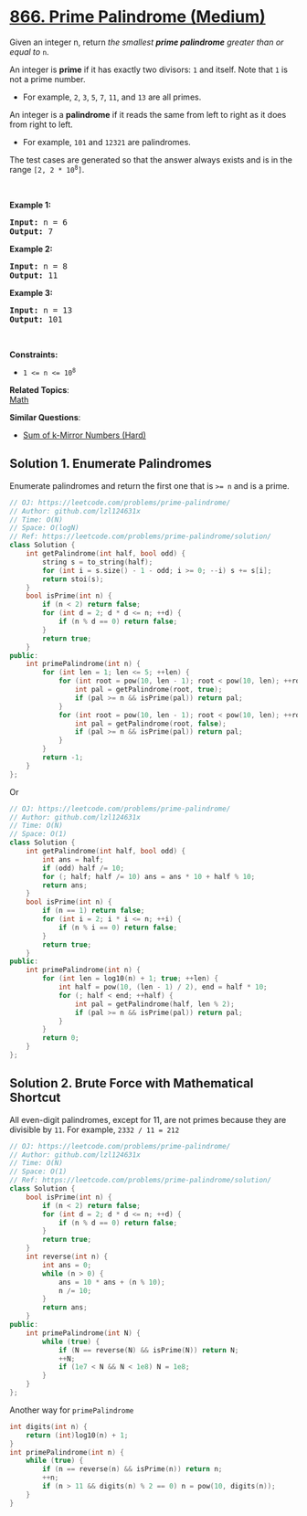 # [866. Prime Palindrome (Medium)](https://leetcode.com/problems/prime-palindrome/)

<p>Given an integer n, return <em>the smallest <strong>prime palindrome</strong> greater than or equal to </em><code>n</code>.</p>

<p>An integer is <strong>prime</strong> if it has exactly two divisors: <code>1</code> and itself. Note that <code>1</code> is not a prime number.</p>

<ul>
	<li>For example, <code>2</code>, <code>3</code>, <code>5</code>, <code>7</code>, <code>11</code>, and <code>13</code> are all primes.</li>
</ul>

<p>An integer is a <strong>palindrome</strong> if it reads the same from left to right as it does from right to left.</p>

<ul>
	<li>For example, <code>101</code> and <code>12321</code> are palindromes.</li>
</ul>

<p>The test cases are generated so that the answer always exists and is in the range <code>[2, 2 * 10<sup>8</sup>]</code>.</p>

<p>&nbsp;</p>
<p><strong>Example 1:</strong></p>
<pre><strong>Input:</strong> n = 6
<strong>Output:</strong> 7
</pre><p><strong>Example 2:</strong></p>
<pre><strong>Input:</strong> n = 8
<strong>Output:</strong> 11
</pre><p><strong>Example 3:</strong></p>
<pre><strong>Input:</strong> n = 13
<strong>Output:</strong> 101
</pre>
<p>&nbsp;</p>
<p><strong>Constraints:</strong></p>

<ul>
	<li><code>1 &lt;= n &lt;= 10<sup>8</sup></code></li>
</ul>


**Related Topics**:  
[Math](https://leetcode.com/tag/math/)

**Similar Questions**:
* [Sum of k-Mirror Numbers (Hard)](https://leetcode.com/problems/sum-of-k-mirror-numbers/)

## Solution 1. Enumerate Palindromes

Enumerate palindromes and return the first one that is `>= n` and is a prime.

```cpp
// OJ: https://leetcode.com/problems/prime-palindrome/
// Author: github.com/lzl124631x
// Time: O(N)
// Space: O(logN)
// Ref: https://leetcode.com/problems/prime-palindrome/solution/
class Solution {
    int getPalindrome(int half, bool odd) {
        string s = to_string(half);
        for (int i = s.size() - 1 - odd; i >= 0; --i) s += s[i];
        return stoi(s);
    }
    bool isPrime(int n) {
        if (n < 2) return false;
        for (int d = 2; d * d <= n; ++d) {
            if (n % d == 0) return false;
        }
        return true;
    }
public:
    int primePalindrome(int n) {
        for (int len = 1; len <= 5; ++len) {
            for (int root = pow(10, len - 1); root < pow(10, len); ++root) { // Enumerate odd-length palindromes
                int pal = getPalindrome(root, true);
                if (pal >= n && isPrime(pal)) return pal;
            }
            for (int root = pow(10, len - 1); root < pow(10, len); ++root) { // Enumerate even-length palindromes
                int pal = getPalindrome(root, false);
                if (pal >= n && isPrime(pal)) return pal;
            }
        }
        return -1;
    }
};
```

Or

```cpp
// OJ: https://leetcode.com/problems/prime-palindrome/
// Author: github.com/lzl124631x
// Time: O(N)
// Space: O(1)
class Solution {
    int getPalindrome(int half, bool odd) {
        int ans = half;
        if (odd) half /= 10;
        for (; half; half /= 10) ans = ans * 10 + half % 10;
        return ans;
    }
    bool isPrime(int n) {
        if (n == 1) return false;
        for (int i = 2; i * i <= n; ++i) {
            if (n % i == 0) return false;
        }
        return true;
    }
public:
    int primePalindrome(int n) {
        for (int len = log10(n) + 1; true; ++len) {
            int half = pow(10, (len - 1) / 2), end = half * 10;
            for (; half < end; ++half) {
                int pal = getPalindrome(half, len % 2);
                if (pal >= n && isPrime(pal)) return pal;
            }
        }
        return 0;
    }
};
```

## Solution 2. Brute Force with Mathematical Shortcut

All even-digit palindromes, except for 11, are not primes because they are divisible by `11`. For example, `2332 / 11 = 212`

```cpp
// OJ: https://leetcode.com/problems/prime-palindrome/
// Author: github.com/lzl124631x
// Time: O(N)
// Space: O(1)
// Ref: https://leetcode.com/problems/prime-palindrome/solution/
class Solution {
    bool isPrime(int n) {
        if (n < 2) return false;
        for (int d = 2; d * d <= n; ++d) {
            if (n % d == 0) return false;
        }
        return true;
    }
    int reverse(int n) {
        int ans = 0;
        while (n > 0) {
            ans = 10 * ans + (n % 10);
            n /= 10;
        }
        return ans;
    }
public:
    int primePalindrome(int N) {
        while (true) {
            if (N == reverse(N) && isPrime(N)) return N;
            ++N;
            if (1e7 < N && N < 1e8) N = 1e8;
        }
    }
};
```

Another way for `primePalindrome`

```cpp
int digits(int n) {
    return (int)log10(n) + 1;
}
int primePalindrome(int n) {
    while (true) {
        if (n == reverse(n) && isPrime(n)) return n;
        ++n;
        if (n > 11 && digits(n) % 2 == 0) n = pow(10, digits(n));
    }
}
```
